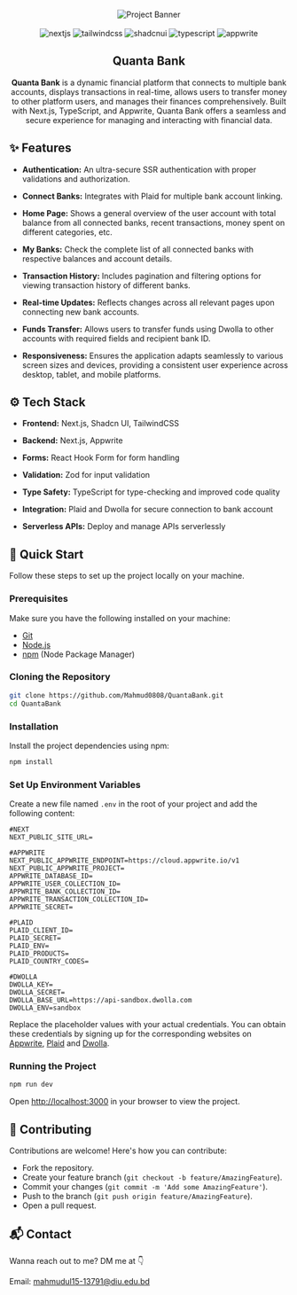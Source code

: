 <div align="center">
  <br />
    <img src="https://i.postimg.cc/YqhdFnB1/Quanta-Bank.png" alt="Project Banner">
  <br />
  <br />

  <div>
    <img src="https://img.shields.io/badge/-Next_JS-black?style=for-the-badge&logoColor=white&logo=nextdotjs&color=393D72" alt="nextjs" />
    <img src="https://img.shields.io/badge/-Tailwind_CSS-black?style=for-the-badge&logoColor=white&logo=tailwindcss&color=3FBFF8" alt="tailwindcss" />
    <img src="https://img.shields.io/badge/-Shadcn_UI-black?style=for-the-badge&logoColor=white&logo=shadcnui&color=1f223b" alt="shadcnui" />
    <img src="https://img.shields.io/badge/-Typescript-black?style=for-the-badge&logoColor=white&logo=typescript&color=387CC8" alt="typescript" />
    <img src="https://img.shields.io/badge/-Appwrite-black?style=for-the-badge&logoColor=white&logo=appwrite&color=F1346B" alt="appwrite" />
  </div>

  <h2 align="center">Quanta Bank</h2>

  <div align="center">
     <b>Quanta Bank</b> is a dynamic financial platform that connects to multiple bank accounts, displays transactions in real-time, allows users to transfer money to other platform users, and manages their finances comprehensively. Built with Next.js, TypeScript, and Appwrite, Quanta Bank offers a seamless and secure experience for managing and interacting with financial data.
  </div>
</div>

## <a name="features">✨ Features</a>

- **Authentication:** An ultra-secure SSR authentication with proper validations and authorization.

- **Connect Banks:** Integrates with Plaid for multiple bank account linking.

- **Home Page:** Shows a general overview of the user account with total balance from all connected banks, recent transactions, money spent on different categories, etc.

- **My Banks:** Check the complete list of all connected banks with respective balances and account details.

- **Transaction History:** Includes pagination and filtering options for viewing transaction history of different banks.

- **Real-time Updates:** Reflects changes across all relevant pages upon connecting new bank accounts.

- **Funds Transfer:** Allows users to transfer funds using Dwolla to other accounts with required fields and recipient bank ID.

- **Responsiveness:** Ensures the application adapts seamlessly to various screen sizes and devices, providing a consistent user experience across desktop, tablet, and mobile platforms.

## <a name="tech-stack">⚙️ Tech Stack</a>

- **Frontend:** Next.js, Shadcn UI, TailwindCSS

- **Backend:** Next.js, Appwrite

- **Forms:** React Hook Form for form handling

- **Validation:** Zod for input validation

- **Type Safety:** TypeScript for type-checking and improved code quality

- **Integration:** Plaid and Dwolla for secure connection to bank account

- **Serverless APIs:** Deploy and manage APIs serverlessly

## <a name="quick-start">🚀 Quick Start</a>

Follow these steps to set up the project locally on your machine.

### Prerequisites

Make sure you have the following installed on your machine:

- [Git](https://git-scm.com/)
- [Node.js](https://nodejs.org/en)
- [npm](https://www.npmjs.com/) (Node Package Manager)

### Cloning the Repository

```bash
git clone https://github.com/Mahmud0808/QuantaBank.git
cd QuantaBank
```

### Installation

Install the project dependencies using npm:

```bash
npm install
```

### Set Up Environment Variables

Create a new file named `.env` in the root of your project and add the following content:

```env
#NEXT
NEXT_PUBLIC_SITE_URL=

#APPWRITE
NEXT_PUBLIC_APPWRITE_ENDPOINT=https://cloud.appwrite.io/v1
NEXT_PUBLIC_APPWRITE_PROJECT=
APPWRITE_DATABASE_ID=
APPWRITE_USER_COLLECTION_ID=
APPWRITE_BANK_COLLECTION_ID=
APPWRITE_TRANSACTION_COLLECTION_ID=
APPWRITE_SECRET=

#PLAID
PLAID_CLIENT_ID=
PLAID_SECRET=
PLAID_ENV=
PLAID_PRODUCTS=
PLAID_COUNTRY_CODES=

#DWOLLA
DWOLLA_KEY=
DWOLLA_SECRET=
DWOLLA_BASE_URL=https://api-sandbox.dwolla.com
DWOLLA_ENV=sandbox
```

Replace the placeholder values with your actual credentials. You can obtain these credentials by signing up for the corresponding websites on [Appwrite](https://appwrite.io/?utm_source=youtube&utm_content=reactnative&ref=JSmastery), [Plaid](https://plaid.com/) and [Dwolla](https://www.dwolla.com/). 

### Running the Project

```bash
npm run dev
```

Open [http://localhost:3000](http://localhost:3000) in your browser to view the project.

## 🤝 Contributing

Contributions are welcome! Here's how you can contribute:

- Fork the repository.
- Create your feature branch (`git checkout -b feature/AmazingFeature`).
- Commit your changes (`git commit -m 'Add some AmazingFeature'`).
- Push to the branch (`git push origin feature/AmazingFeature`).
- Open a pull request.

## 📬 Contact

Wanna reach out to me? DM me at 👇

Email: mahmudul15-13791@diu.edu.bd
